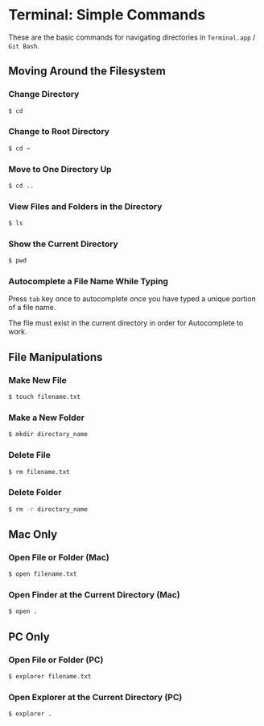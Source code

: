 # Terminal: Simple Commands

These are the basic commands for navigating directories in `Terminal.app` / `Git Bash`.

## Moving Around the Filesystem

### Change Directory

```bash
$ cd
```

### Change to Root Directory

```bash
$ cd ~
```

### Move to One Directory Up

```bash
$ cd ..
```


### View Files and Folders in the Directory

```bash
$ ls
```

### Show the Current Directory

```bash
$ pwd
```

### Autocomplete a File Name While Typing

Press `tab` key once to autocomplete once you have typed a unique portion of a file name.

The file must exist in the current directory in order for Autocomplete to work.

## File Manipulations

### Make New File

```bash
$ touch filename.txt
```

### Make a New Folder

```bash
$ mkdir directory_name
```

### Delete File

```bash
$ rm filename.txt
```

### Delete Folder

```bash
$ rm -r directory_name
```

## Mac Only

### Open File or Folder (Mac)

```bash
$ open filename.txt
```

### Open Finder at the Current Directory (Mac)

```bash
$ open .
```

## PC Only

### Open File or Folder (PC)

```bash
$ explorer filename.txt
```

### Open Explorer at the Current Directory (PC)

```bash
$ explorer .
```
